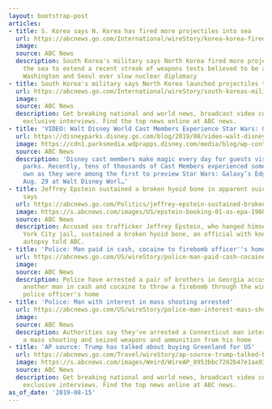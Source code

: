 ```yaml
---
layout: bootstrap-post
articles:
- title: S. Korea says N. Korea has fired more projectiles into sea
  url: https://abcnews.go.com/International/wireStory/korea-korea-fired-projectiles-sea-65004008
  image: 
  source: ABC News
  description: South Korea's military says North Korea fired more projectiles into
    the sea to extend a recent streak of weapons tests believed to be aimed at pressuring
    Washington and Seoul over slow nuclear diplomacy
- title: South Korea's military says North Korea launched projectiles twice into sea
  url: https://abcnews.go.com/International/wireStory/south-koreas-military-north-korea-launched-projectiles-sea-65003901
  image: 
  source: ABC News
  description: Get breaking national and world news, broadcast video coverage, and
    exclusive interviews. Find the top news online at ABC news.
- title: 'VIDEO: Walt Disney World Cast Members Experience Star Wars: Galaxy’s Edge'
  url: https://disneyparks.disney.go.com/blog/2019/08/video-walt-disney-world-cast-members-experience-star-wars-galaxys-edge/
  image: https://cdn1.parksmedia.wdprapps.disney.com/media/blog/wp-content/uploads/2019/08/sdfh02r13.jpg
  source: ABC News
  description: 'Disney cast members make magic every day for guests visiting our theme
    parks. Recently, tens of thousands of Cast Members experienced some magic of their
    own as they were among the first to preview Star Wars: Galaxy’s Edge, opening
    Aug. 29 at Walt Disney Worl…'
- title: Jeffrey Epstein sustained a broken hyoid bone in apparent suicide, city official
    says
  url: https://abcnews.go.com/Politics/jeffrey-epstein-sustained-broken-hyoid-bone-apparent-suicide/story?id=64999020
  image: https://s.abcnews.com/images/US/epstein-booking-01-as-epa-190810_hpMain_16x9_992.jpg
  source: ABC News
  description: Accused sex trafficker Jeffrey Epstein, who hanged himself in a New
    York City jail, sustained a broken hyoid bone, an official with knowledge of the
    autopsy told ABC.
- title: 'Police: Man paid in cash, cocaine to firebomb officer''s home'
  url: https://abcnews.go.com/US/wireStory/police-man-paid-cash-cocaine-firebomb-officers-home-65003368
  image: 
  source: ABC News
  description: Police have arrested a pair of brothers in Georgia accused of paying
    another man in cash and cocaine to throw a firebomb through the window of an Atlanta
    police officer's home
- title: 'Police: Man with interest in mass shooting arrested'
  url: https://abcnews.go.com/US/wireStory/police-man-interest-mass-shooting-arrested-65003300
  image: 
  source: ABC News
  description: Authorities say they've arrested a Connecticut man interested in committing
    a mass shooting and seized weapons and ammunition from his home
- title: 'AP source: Trump has talked about buying Greenland for US'
  url: https://abcnews.go.com/Travel/wireStory/ap-source-trump-talked-buying-greenland-us-65003232
  image: https://s.abcnews.com/images/Weird/WireAP_8953bbc7282b47e1aa936d7fe44d0d54_16x9_992.jpg
  source: ABC News
  description: Get breaking national and world news, broadcast video coverage, and
    exclusive interviews. Find the top news online at ABC news.
as_of_date: '2019-08-15'
---
```


